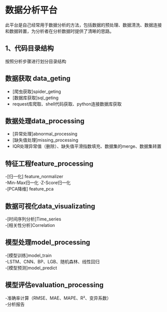 # 数据分析平台
此平台是自己经常用于数据分析的方法，包括数据的预处理、数据清洗、数据连接和数据转置，为分析者在分析数据时提供了清晰的思路。
## 1、代码目录结构
按照分析步骤进行划分目录结构
## 数据获取 data_geting
- [爬虫获取]spider_geting<br>
- [数据库获取]sql_geting<br>
- request库爬取、shell代码获取、python连接数据库获取
## 数据处理data_processing
- [异常处理]abnormal_processing<br>
- [缺失值处理]missing_processing<br>
- IQR处理异常值（删除）、缺失值平滑指数填充、数据集的merge、数据集转置
## 特征工程feature_processing
-[归一化] feature_normalizer<br>
-‌Min-Max归一化 ·‌Z-Score归一化<br>
-[PCA降维] feature_pca<br>
## 数据可视化data_visualizating
-[时间序列分析]Time_series<br>
-[相关性分析]Correlation<br>
## 模型处理model_processing
-[模型训练]model_train<br>
-LSTM、CNN、BP、LGB、随机森林、线性回归<br>
-[模型预测]model_predict<br>
## 模型评估evaluation_processing
-准确率计算（RMSE、MAE、MAPE、R²、变异系数）<br>
-分析报告
